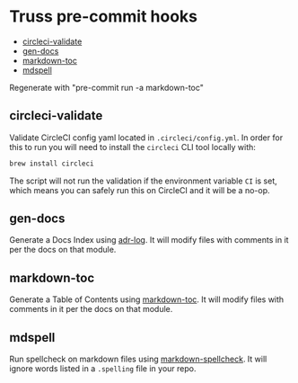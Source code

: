 # Truss pre-commit hooks

<!-- toc -->

* [circleci-validate](#circleci-validate)
* [gen-docs](#gen-docs)
* [markdown-toc](#markdown-toc)
* [mdspell](#mdspell)

Regenerate with "pre-commit run -a markdown-toc"

<!-- tocstop -->

## circleci-validate

Validate CircleCI config yaml located in `.circleci/config.yml`. In order for this to run you will need to install
the `circleci` CLI tool locally with:

```sh
brew install circleci
```

The script will not run the validation if the environment variable `CI` is set, which means you can safely run this
on CircleCI and it will be a no-op.

## gen-docs

Generate a Docs Index using [adr-log](https://www.npmjs.com/package/adr-log). It will modify files with comments in it
per the docs on that module.

## markdown-toc

Generate a Table of Contents using [markdown-toc](https://www.npmjs.com/package/markdown-toc). It will modify files
with comments in it per the docs on that module.

## mdspell

Run spellcheck on markdown files using [markdown-spellcheck](https://www.npmjs.com/package/markdown-spellcheck). It
will ignore words listed in a `.spelling` file in your repo.
